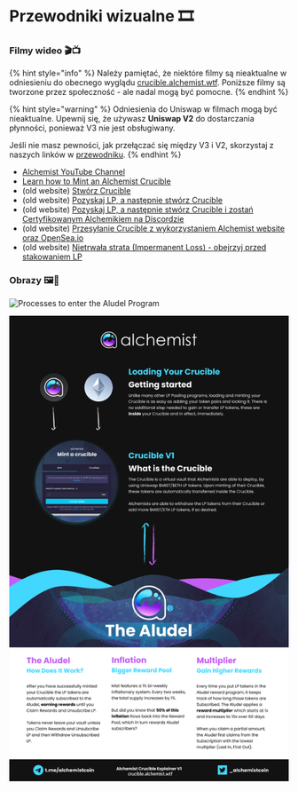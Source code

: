 # Przewodniki wizualne 🎞

### Filmy wideo **🎬📺**

{% hint style="info" %}
Należy pamiętać, że niektóre filmy są nieaktualne w odniesieniu do obecnego wyglądu [crucible.alchemist.wtf](https://crucible.alchemist.wtf/). Poniższe filmy są tworzone przez społeczność - ale nadal mogą być pomocne.
{% endhint %}

{% hint style="warning" %}
Odniesienia do Uniswap w filmach mogą być nieaktualne. Upewnij się, że używasz **Uniswap V2** do dostarczania płynności, ponieważ V3 nie jest obsługiwany.

Jeśli nie masz pewności, jak przełączać się między V3 i V2, skorzystaj z naszych linków w [przewodniku](../acquiring-and-subscribing.md).
{% endhint %}

* [Alchemist YouTube Channel](https://www.youtube.com/channel/UCIs4LugynLei2TN__lJh-6Q)
* [Learn how to Mint an Alchemist Crucible](https://www.youtube.com/watch?v=SnnA4NBluDI)
* \(old website\) [Stwórz Crucible](https://www.youtube.com/watch?v=Rl9Rf-3Sp-8)
* \(old website\) [Pozyskaj LP, a następnie stwórz Crucible](https://www.youtube.com/watch?v=Ga1qcQ6x3as)
* \(old website\) [Pozyskaj LP, a następnie stwórz Crucible i zostań Certyfikowanym Alchemikiem na Discordzie](https://www.youtube.com/watch?v=k7MO1QpqCds)
* \(old website\) [Przesyłanie Crucible z wykorzystaniem Alchemist website oraz OpenSea.io](https://www.youtube.com/watch?v=i2MCYimelBM)
* \(old website\) [Nietrwała strata \(Impermanent Loss\) - obejrzyj przed stakowaniem LP](https://www.youtube.com/watch?v=8XJ1MSTEuU0)

### **Obrazy 🖼🎨**

![Processes to enter the Aludel Program](https://i.imgur.com/7sK0Jr2.png)

![Idea stoj&#x105;ca za Aludel](../.gitbook/assets/visual-guide-2-after.jpg)



